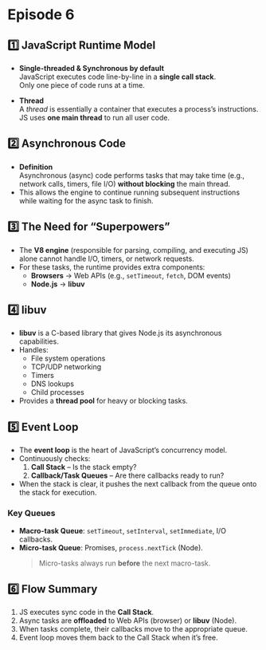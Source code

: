 # Episode 6 

## 1️⃣ JavaScript Runtime Model
- **Single-threaded & Synchronous by default**  
  JavaScript executes code line-by-line in a **single call stack**.  
  Only one piece of code runs at a time.

- **Thread**  
  A *thread* is essentially a container that executes a process’s instructions.  
  JS uses **one main thread** to run all user code.

## 2️⃣ Asynchronous Code
- **Definition**  
  Asynchronous (async) code performs tasks that may take time (e.g., network calls, timers, file I/O) **without blocking** the main thread.
- This allows the engine to continue running subsequent instructions while waiting for the async task to finish.

## 3️⃣ The Need for “Superpowers”
- The **V8 engine** (responsible for parsing, compiling, and executing JS) alone cannot handle I/O, timers, or network requests.
- For these tasks, the runtime provides extra components:
  - **Browsers** → Web APIs (e.g., `setTimeout`, `fetch`, DOM events)
  - **Node.js** → **libuv**

## 4️⃣ libuv
- **libuv** is a C-based library that gives Node.js its asynchronous capabilities.
- Handles:
  - File system operations  
  - TCP/UDP networking  
  - Timers  
  - DNS lookups  
  - Child processes
- Provides a **thread pool** for heavy or blocking tasks.

## 5️⃣ Event Loop
- The **event loop** is the heart of JavaScript’s concurrency model.
- Continuously checks:
  1. **Call Stack** – Is the stack empty?  
  2. **Callback/Task Queues** – Are there callbacks ready to run?
- When the stack is clear, it pushes the next callback from the queue onto the stack for execution.

### Key Queues
- **Macro-task Queue**: `setTimeout`, `setInterval`, `setImmediate`, I/O callbacks.
- **Micro-task Queue**: Promises, `process.nextTick` (Node).  
  > Micro-tasks always run **before** the next macro-task.

## 6️⃣ Flow Summary
1. JS executes sync code in the **Call Stack**.
2. Async tasks are **offloaded** to Web APIs (browser) or **libuv** (Node).
3. When tasks complete, their callbacks move to the appropriate queue.
4. Event loop moves them back to the Call Stack when it’s free.



